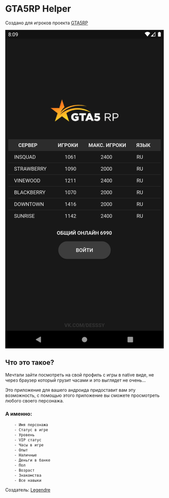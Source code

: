 # GTA5RP Helper

Создано для игроков проекта [GTA5RP](http://gta5rp.com/)

![Application](https://raw.githubusercontent.com/Legendree/GTA5RP-Helper/master/image_readme.png?token=ACSM3PQ65HXQFRU6PZSAQI26N7OVY)

## Что это такое?

Мечтали зайти посмотреть на свой профиль с игры в native виде,
не через браузер который грузит часами и это выглядет не очень...

Это приложение для вашего андроида придоставит вам эту возможность,
с помощью этого приложение вы сможете просмотреть любого своего персонажа.

### А именно:
```
    - Имя персонажа
    - Статус в игре
    - Уровень
    - VIP статус
    - Часы в игре
    - Опыт
    - Наличные
    - Деньги в банке
    - Пол
    - Возраст
    - Знакомства
    - Все навыки
```

Создатель: [Legendre](https://github.com/Legendree)